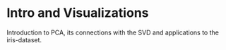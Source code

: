 # Intro and Visualizations
Introduction to PCA, its connections with the SVD and applications to the iris-dataset.